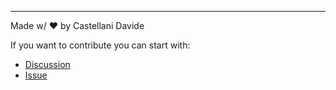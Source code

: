 ---
Made w/ :heart: by Castellani Davide

If you want to contribute you can start with:
- [Discussion](//discussions)
- [Issue](//issues/new)
